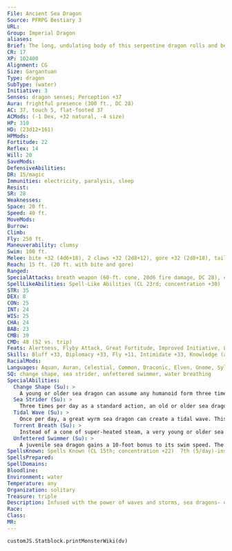```yaml
---
File: Ancient Sea Dragon
Source: PFRPG Bestiary 3
URL: 
Group: Imperial Dragon
aliases: 
Brief: The long, undulating body of this serpentine dragon rolls and bends with scales the color of the ocean's waves.
CR: 17
XP: 102400
Alignment: CG
Size: Gargantuan
Type: dragon
SubType: (water)
Initiative: 3
Senses: dragon senses; Perception +37
Aura: frightful presence (300 ft., DC 28)
AC: 37, touch 5, flat-footed 37
ACMods: (-1 Dex, +32 natural, -4 size)
HP: 310
HD: (23d12+161)
HPMods: 
Fortitude: 22
Reflex: 14
Will: 20
SaveMods: 
DefensiveAbilities: 
DR: 15/magic
Immunities: electricity, paralysis, sleep
Resist: 
SR: 28
Weaknesses: 
Space: 20 ft.
Speed: 40 ft.
MoveMods: 
Burrow: 
Climb: 
Fly: 250 ft.
Maneuverability: clumsy
Swim: 100 ft.
Melee: bite +32 (4d6+18), 2 claws +32 (2d8+12), gore +32 (2d8+18), tail slap +29 (2d8+18)
Reach: 15 ft. (20 ft. with bite and gore)
Ranged: 
SpecialAttacks: breath weapon (60-ft. cone, 20d6 fire damage, DC 28), crush (DC 28, 4d6+18), tail sweep (DC 28, 2d6+18), torrent breath
SpellLikeAbilities: Spell-Like Abilities (CL 23rd; concentration +30)  At Will-call lightning (DC 20), control water, create water, hydraulic push*, water walk
STR: 35
DEX: 8
CON: 25
INT: 24
WIS: 25
CHA: 24
BAB: 23
CMB: 39
CMD: 48 (52 vs. trip)
Feats: Alertness, Flyby Attack, Great Fortitude, Improved Initiative, Lightning Reflexes, Lunge, Multiattack, Power Attack, Snatch, Weapon Focus (bite, claws, gore)
Skills: Bluff +33, Diplomacy +33, Fly +11, Intimidate +33, Knowledge (arcana, geography, history, nature) +33, Perception +37, Sense Motive +37, Stealth +13, Survival +33, Swim +46
RacialMods: 
Languages: Aquan, Auran, Celestial, Common, Draconic, Elven, Gnome, Sylvan
SQ: change shape, sea strider, unfettered swimmer, water breathing
SpecialAbilities:
  Change Shape (Su): >
    A young or older sea dragon can assume any humanoid form three times per day as if using polymorph.
  Sea Strider (Su): >
    Three times per day as a standard action, an old or older sea dragon can move from one body of water to another as if using the teleport spell (self only).
  Tidal Wave (Su): >
    Once per day, a great wyrm sea dragon can create a tidal wave. This ability is the same as the bronze dragon's ability of the same name (Bestiary 104).
  Torrent Breath (Su): >
    Instead of a cone of super-heated steam, a very young or older sea dragon can breathe a line of pressurized water twice the length of the sea dragon's cone breath weapon. This line deals bludgeoning damage.
  Unfettered Swimmer (Su): >
    A juvenile sea dragon gains a 10-foot bonus to its swim speed. The sea dragon's swim speed continues to increase by an additional 10 feet every two age categories. Furthermore, while swimming, the sea dragon is treated as if under the effects of the spell freedom of movement.
SpellsKnown: Spells Known (CL 15th; concentration +22)  7th (5/day)-insanity (DC 24), plane shift (DC 24)  6th (7/day)-chain lightning (DC 23), forceful hand, freezing sphere (DC 23)  5th (7/day)-cone of cold (DC 22), dream, mind fog (DC 22), persistent image (DC 22)  4th (7/day)-black tentacles, confusion (DC 21), lesser geas (DC 21), rainbow pattern (DC 21)  3rd (8/day)-haste, hold person (DC 20), lightning bolt (DC 20), sleet storm  2nd (8/day)-gust of wind (DC 19), mirror image, obscure object, scare (DC 19), see invisibility  1st (8/day)-charm person (DC 18), chill touch, color spray (DC 18), expeditious retreat, sleep  0 (at will)-acid splash, daze (DC 17), detect magic, ghost sound, mage hand, message, ray of frost, read magic, resistance
SpellsPrepared: 
SpellDomains: 
Bloodline: 
Environment: water
Temperature: any
Organization: solitary
Treasure: triple
Description: Infused with the power of waves and storms, sea dragons- or jiaolungs, as they are known in many lands-are draconic protectors of oceans and their creatures. Possessing tempestuous natures, sea dragons wander widely, sometimes claiming thousands of miles of ocean and coastlines as their protectorates.
Race: 
Class: 
MR: 
---
```

```dataviewjs
customJS.Statblock.printMonsterWiki(dv)
```
